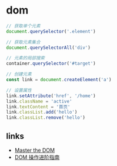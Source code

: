 # dom

```js
// 获取单个元素
document.querySelector('.element')

// 获取元素集合
document.querySelectorAll('div')

// 元素的局部搜索
container.querySelector('#target')

// 创建元素
const link = document.createElement('a')

// 设置属性
link.setAttribute('href', '/home')
link.className = 'active'
link.textContent = '首页'
link.classList.add('hello')
link.classList.remove('hello')
```

## links

- [Master the DOM](http://www.lixuejiang.me/2016/11/19/Master-the-DOM/)
- [DOM 操作进阶指南](https://juejin.im/post/5dd8a913e51d45232856f7e8)
